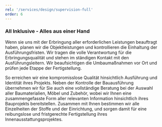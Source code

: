 ```yaml
---
rel: '/services/design/supervision-full'
order: 6
---
```

### All Inklusive - Alles aus einer Hand
Wenn sie uns mit der Erbringung aller erforderlichen Leistungen beauftragt haben, planen wir die Objektleistungen und kontrollieren die Einhaltung der Ausführungsfristen. Wir tragen die volle Verantwortung für die Erbringungsqualität und stehen im ständigen Kontakt mit den Ausführungsleitern. Wir beaufsichtigen die Umbaumaßnahmen  vor Ort und prüfen jede Etappe der Fertigstellung. 

So erreichen wir eine kompromisslose Qualität hinsichtlich Ausführung und Identität ihres Projekts.  Neben der Kontrolle der Bauausführung übernehmen wir für Sie auch eine vollständige Beratung bei der Auswahl aller Baumaterialien, Möbel und Zubehör, wobei wir Ihnen eine zusammengefasste Form aller relevanten  Information hinsichtlich ihres Bauprojekts bereitstellen. Zusammen mit Ihnen bestimmen wir alle Einzelheiten der Stoffe und der Einrichtung, und sorgen damit für eine reibungslose und fristgerechte Fertigstellung ihres Innenausstattungsprojektes.